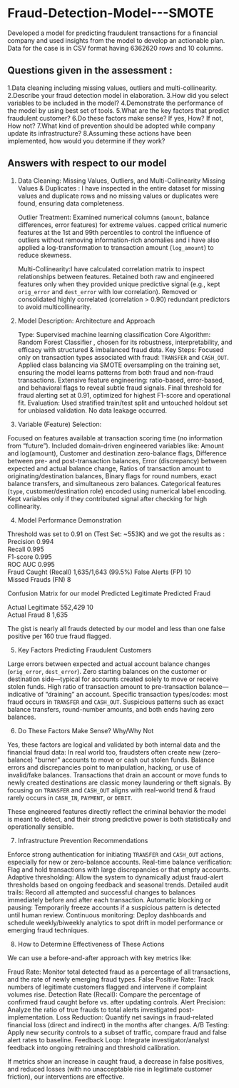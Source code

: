 # Fraud-Detection-Model---SMOTE
Developed a model for predicting fraudulent transactions for a financial company and used insights from the model to develop an actionable plan. Data for the case is in CSV format having 6362620 rows and 10 columns.

## Questions given in the assessment :
1.Data cleaning including missing values, outliers and multi-collinearity.
2.Describe your fraud detection model in elaboration.
3.How did you select variables to be included in the model?
4.Demonstrate the performance of the model by using best set of tools.
5.What are the key factors that predict fraudulent customer?
6.Do these factors make sense? If yes, How? If not, How not?
7.What kind of prevention should be adopted while company update its infrastructure?
8.Assuming these actions have been implemented, how would you determine if they work?

## Answers with respect to our model
1. Data Cleaning: Missing Values, Outliers, and Multi-Collinearity
   Missing Values & Duplicates : I have inspected in the entire dataset for missing values and duplicate rows and 
   no missing values or duplicates were found, ensuring data completeness.

   Outlier Treatment: Examined numerical columns (`amount`, balance differences, error features) for extreme values.
   capped critical numeric features at the 1st and 99th percentiles to control the influence of outliers without 
   removing information-rich anomalies and i have also applied a log-transformation to transaction amount (`log_amount`) 
   to reduce skewness.

   Multi-Collinearity:I have calculated correlation matrix to inspect relationships between features. Retained both raw 
   and engineered features only when they provided unique predictive signal (e.g., kept `orig_error` and `dest_error` with low correlation).
   Removed or consolidated highly correlated (correlation > 0.90) redundant predictors to avoid multicollinearity.

2. Model Description: Architecture and Approach

   Type: Supervised machine learning classification
   Core Algorithm: Random Forest Classifier , chosen for its robustness, interpretability, and efficacy with structured & imbalanced fraud data.
   Key Steps:
    Focused only on transaction types associated with fraud: `TRANSFER` and `CASH_OUT`.
    Applied class balancing via SMOTE oversampling on the training set, ensuring the model learns patterns from both fraud and non-fraud transactions.
    Extensive feature engineering: ratio-based, error-based, and behavioral flags to reveal subtle fraud signals.
    Final threshold for fraud alerting set at 0.91, optimized for highest F1-score and operational fit.
    Evaluation: Used stratified train/test split and untouched holdout set for unbiased validation. No data leakage occurred.

3. Variable (Feature) Selection:

  Focused on features available at transaction scoring time (no information from “future”).
  Included domain-driven engineered variables like:
    Amount and log(amount), Customer and destination zero-balance flags, Difference between pre- and post-transaction balances,
    Error (discrepancy) between expected and actual balance change, Ratios of transaction amount to originating/destination balances,
    Binary flags for round numbers, exact balance transfers, and simultaneous zero balances. Categorical features 
    (`type`, customer/destination role) encoded using numerical label encoding. Kept variables only if they contributed signal after checking for high collinearity.

4. Model Performance Demonstration

 Threshold was set to 0.91 on (Test Set: ~553K) and we got the results as :
 Precision    0.994      
 Recall       0.995      
 F1-score     0.995      
 ROC AUC      0.995     
 Fraud Caught (Recall)       1,635/1,643 (99.5%) 
 False Alerts (FP)  10    
 Missed Frauds (FN)  8    

 Confusion Matrix for our model
                     Predicted Legitimate  Predicted Fraud 

 Actual Legitimate      552,429                10      
 Actual Fraud               8                1,635     

 The gist is nearly all frauds detected by our model and less than one false positive per 160 true fraud flagged.

5. Key Factors Predicting Fraudulent Customers

 Large errors between expected and actual account balance changes (`orig_error`, `dest_error`).
 Zero starting balances on the customer or destination side—typical for accounts created solely to move or receive stolen funds.
 High ratio of transaction amount to pre-transaction balance—indicative of “draining” an account.
 Specific transaction types/codes: most fraud occurs in `TRANSFER` and `CASH_OUT`.
 Suspicious patterns such as exact balance transfers, round-number amounts, and both ends having zero balances.

6. Do These Factors Make Sense? Why/Why Not

 Yes, these factors are logical and validated by both internal data and the financial fraud data:
 In real world too, fraudsters often create new (zero-balance) "burner" accounts to move or cash out stolen funds. Balance errors and 
 discrepancies point to manipulation, hacking, or use of invalid/fake balances. Transactions that drain an account or move funds to 
 newly created destinations are classic money laundering or theft signals. By focusing on `TRANSFER` and `CASH_OUT` aligns with 
 real-world trend & fraud rarely occurs in `CASH_IN`, `PAYMENT`, or `DEBIT`.

 These engineered features directly reflect the criminal behavior the model is meant to detect, and their strong predictive power 
 is both statistically and operationally sensible.

7. Infrastructure Prevention Recommendations

 Enforce strong authentication for initiating `TRANSFER` and `CASH_OUT` actions, especially for new or zero-balance accounts.
 Real-time balance verification: Flag and hold transactions with large discrepancies or that empty accounts.
 Adaptive thresholding: Allow the system to dynamically adjust fraud-alert thresholds based on ongoing feedback and seasonal trends.
 Detailed audit trails: Record all attempted and successful changes to balances immediately before and after each transaction.
 Automatic blocking or pausing: Temporarily freeze accounts if a suspicious pattern is detected until human review.
 Continuous monitoring: Deploy dashboards and schedule weekly/biweekly analytics to spot drift in model performance or emerging fraud techniques.

8. How to Determine Effectiveness of These Actions

 We can use a before-and-after approach with key metrics like:

 Fraud Rate: Monitor total detected fraud as a percentage of all transactions, and the rate of newly emerging fraud types.
 False Positive Rate: Track numbers of legitimate customers flagged and intervene if complaint volumes rise.
 Detection Rate (Recall): Compare the percentage of confirmed fraud caught before vs. after updating controls.
 Alert Precision: Analyze the ratio of true frauds to total alerts investigated post-implementation.
 Loss Reduction: Quantify net savings in fraud-related financial loss (direct and indirect) in the months after changes.
 A/B Testing: Apply new security controls to a subset of traffic, compare fraud and false alert rates to baseline.
 Feedback Loop: Integrate investigator/analyst feedback into ongoing retraining and threshold calibration.

If metrics show an increase in caught fraud, a decrease in false positives, and reduced losses (with no unacceptable rise in legitimate customer friction), 
our interventions are effective.
